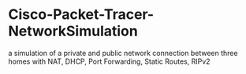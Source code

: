 # Cisco-Packet-Tracer-NetworkSimulation
a simulation of a private and public network connection between three homes with NAT, DHCP, Port Forwarding, Static Routes, RIPv2
